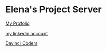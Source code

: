 # Elena's Project Server

[My Profolio](https://git.heroku.com/fierce-forest.git)


[my linkedin account](https://www.linkedin.com/in/elenanolan)

[Davinci Coders](http://www.davincicoders.com/)

